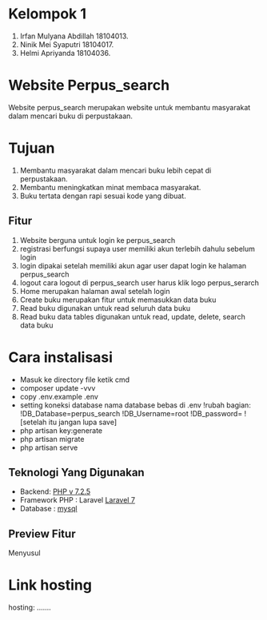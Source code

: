 # Kelompok 1
1. Irfan Mulyana Abdillah 18104013.
2. Ninik Mei Syaputri 18104017.
3. Helmi Apriyanda 18104036.

# Website Perpus_search

Website perpus_search merupakan website untuk membantu masyarakat dalam mencari buku di perpustakaan.

# Tujuan
1. Membantu masyarakat dalam mencari buku lebih cepat di perpustakaan.
2. Membantu meningkatkan minat membaca masyarakat.
3. Buku tertata dengan rapi sesuai kode yang dibuat.

## Fitur

1. Website berguna untuk login ke perpus_search
2. registrasi berfungsi supaya user memiliki akun terlebih dahulu sebelum login
3. login dipakai setelah memiliki akun agar user dapat login ke halaman perpus_search
4. logout cara logout di perpus_search user harus klik logo perpus_serarch
3. Home merupakan halaman awal setelah login
4. Create buku merupakan fitur untuk memasukkan data buku
5. Read buku digunakan untuk read seluruh data buku
6. Read buku data tables digunakan untuk read, update, delete, search data buku

# Cara instalisasi

- Masuk ke directory file ketik cmd
- composer update -vvv
- copy .env.example .env
- setting koneksi database nama database bebas di .env
	  !rubah bagian: 
	    !DB_Database=perpus_search
	    !DB_Username=root
	    !DB_password=
      ![setelah itu jangan lupa save]
- php artisan key:generate
- php artisan migrate
- php artisan serve

## Teknologi Yang Digunakan

- Backend: [PHP v 7.2.5](https://www.php.net/downloads.php)
- Framework PHP : Laravel [Laravel 7](https://laravel.com/docs/7.x/releases)
- Database : [mysql](https://www.mysql.com/)

## Preview Fitur

Menyusul

# Link hosting
hosting: .......


